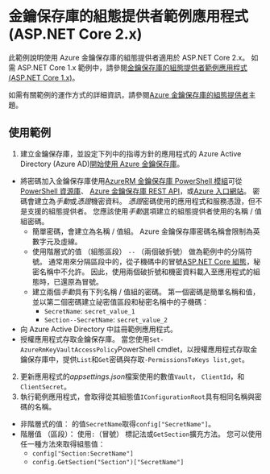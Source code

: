 # <a name="key-vault-configuration-provider-sample-application-aspnet-core-2x"></a>金鑰保存庫的組態提供者範例應用程式 (ASP.NET Core 2.x)

此範例說明使用 Azure 金鑰保存庫的組態提供者適用於 ASP.NET Core 2.x。 如需 ASP.NET Core 1.x 範例中，請參閱[金鑰保存庫的組態提供者範例應用程式 (ASP.NET Core 1.x)](https://github.com/aspnet/Docs/tree/master/aspnetcore/security/key-vault-configuration/samples/basic-sample/1.x)。

如需有關範例的運作方式的詳細資訊，請參閱[Azure 金鑰保存庫的組態提供者](xref:security/key-vault-configuration)主題。

## <a name="using-the-sample"></a>使用範例
1. 建立金鑰保存庫，並設定下列中的指導方針的應用程式的 Azure Active Directory (Azure AD)[開始使用 Azure 金鑰保存庫](https://azure.microsoft.com/documentation/articles/key-vault-get-started/)。
  * 將密碼加入金鑰保存庫使用[AzureRM 金鑰保存庫 PowerShell 模組](/powershell/module/azurerm.keyvault)可從[PowerShell 資源庫](https://www.powershellgallery.com/packages/AzureRM.KeyVault)、 [Azure 金鑰保存庫 REST API](/rest/api/keyvault/)，或[Azure 入口網站](https://portal.azure.com/)。 密碼會建立為*手動*或*憑證*機密資料。 *憑證*密碼使用的應用程式和服務憑證，但不是支援的組態提供者。 您應該使用*手動*選項建立的組態提供者使用的名稱 / 值組密碼。
    * 簡單密碼，會建立為名稱 / 值組。 Azure 金鑰保存庫密碼名稱會限制為英數字元及虛線。
    * 使用階層式的值 （組態區段） `--` （兩個破折號） 做為範例中的分隔符號。 通常用來分隔區段中的，從子機碼中的冒號[ASP.NET Core 組態](xref:fundamentals/configuration)，秘密名稱中不允許。 因此，使用兩個破折號和機密資料載入至應用程式的組態時，已還原為冒號。
    * 建立兩個*手動*具有下列名稱 / 值組的密碼。 第一個密碼是簡單名稱和值，並以第二個密碼建立祕密值區段和秘密名稱中的子機碼：
      * `SecretName`: `secret_value_1`
      * `Section--SecretName`: `secret_value_2`
  * 向 Azure Active Directory 中註冊範例應用程式。
  * 授權應用程式存取金鑰保存庫。 當您使用`Set-AzureRmKeyVaultAccessPolicy`PowerShell cmdlet，以授權應用程式存取金鑰保存庫中，提供`List`和`Get`密碼與存取`-PermissionsToKeys list,get`。
2. 更新應用程式的*appsettings.json*檔案使用的數值`Vault`， `ClientId`，和`ClientSecret`。
3. 執行範例應用程式，會取得從其組態值`IConfigurationRoot`具有相同名稱與密碼的名稱。
  * 非階層式的值： 的值`SecretName`取得`config["SecretName"]`。
  * 階層值 （區段）： 使用`:`（冒號） 標記法或`GetSection`擴充方法。 您可以使用任一種方法來取得組態值：
    * `config["Section:SecretName"]`
    * `config.GetSection("Section")["SecretName"]`
